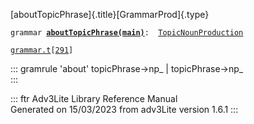 [aboutTopicPhrase]{.title}[GrammarProd]{.type}

`grammar `**[`aboutTopicPhrase(main)`](../object/aboutTopicPhrase(main).html)**` :   `[`TopicNounProduction`](../object/TopicNounProduction.html)

[`grammar.t`](../file/grammar.t.html)`[`[`291`](../source/grammar.t.html#291)`]`

::: gramrule
\'about\' topicPhrase-\>np\_ \| topicPhrase-\>np\_\
:::

::: ftr
Adv3Lite Library Reference Manual\
Generated on 15/03/2023 from adv3Lite version 1.6.1
:::
